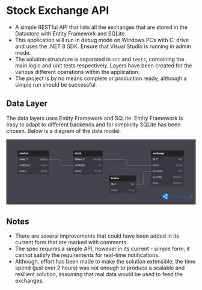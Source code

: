 # Stock Exchange API

* A simple RESTful API that lists all the exchanges that are stored in the Datastore with Entity Framework and SQLite.
* This application will run in debug mode on Windows PCs with C: drive and uses the .NET 8 SDK. Ensure that Visual Studio is running in admin mode.
* The solution strucuture is separated in `src` and `tests`, containing the main logic and unit tests respectively. Layers have been created for the various different operations within the application.
* The project is by no means complete or production ready, although a simple run should be successful.


## Data Layer
The data layers uses Entity Framework and SQLite. Entity Framework is easy to adapt to different backends and for simplicity SQLite has been chosen. Below is a diagram of the data model.

![Datastore Diagram](./StockApi-db-diagram.png "Stock API db diagram")

## Notes
* There are several improvements that could have been added in its current form that are marked with comments.
* The spec requires a simple API, however in its current - simple form, it cannot satisfy the requirements for real-time notifications.
* Although, effort has been made to make the solution extensible, the time spend (just over 2 hours) was not enough to produce a scalable and resilient solution, assuming that real data would be used to feed the exchanges.